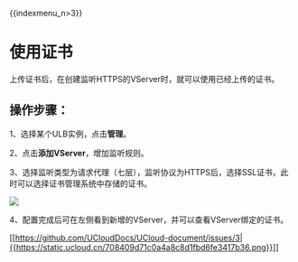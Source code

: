 {{indexmenu_n>3}}


# 使用证书

上传证书后，在创建监听HTTPS的VServer时，就可以使用已经上传的证书。

## 操作步骤： 

1、选择某个ULB实例，点击**管理**。

2、点击**添加VServer**，增加监听规则。

3、选择监听类型为请求代理（七层），监听协议为HTTPS后，选择SSL证书，此时可以选择证书管理系统中存储的证书。


![](https://static.ucloud.cn/df8d0249d0bd4eacb50a91608f7e37f7.png)


4、配置完成后可在左侧看到新增的VServer，并可以查看VServer绑定的证书。

[[https://github.com/UCloudDocs/UCloud-document/issues/3|{{https://static.ucloud.cn/708409d71c0a4a8c8d1fbd6fe3417b36.png}}]]
